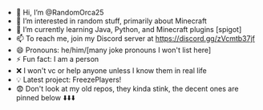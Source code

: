 - 👋 Hi, I’m @RandomOrca25
- 👀 I’m interested in random stuff, primarily about Minecraft
- 🌱 I’m currently learning Java, Python, and Minecraft plugins [spigot]
- 📫 To reach me, join my Discord server at https://discord.gg/zVcmtb37jf
- 😄 Pronouns: he/him/[many joke pronouns I won't list here]
- ⚡ Fun fact: I am a person
- ❌ I won't vc or help anyone unless I know them in real life
- 💡 Latest project: FreezePlayers!
- 😨 Don't look at my old repos, they kinda stink, the decent ones are pinned below ⬇️⬇️⬇️ 
